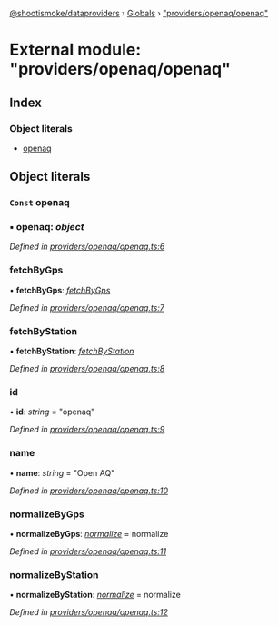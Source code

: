 [@shootismoke/dataproviders](../README.md) › [Globals](../globals.md) › ["providers/openaq/openaq"](_providers_openaq_openaq_.md)

# External module: "providers/openaq/openaq"

## Index

### Object literals

* [openaq](_providers_openaq_openaq_.md#const-openaq)

## Object literals

### `Const` openaq

### ▪ **openaq**: *object*

*Defined in [providers/openaq/openaq.ts:6](https://github.com/shootismoke/common/blob/5e67d25/packages/dataproviders/src/providers/openaq/openaq.ts#L6)*

###  fetchByGps

• **fetchByGps**: *[fetchByGps](_providers_openaq_fetchby_.md#fetchbygps)*

*Defined in [providers/openaq/openaq.ts:7](https://github.com/shootismoke/common/blob/5e67d25/packages/dataproviders/src/providers/openaq/openaq.ts#L7)*

###  fetchByStation

• **fetchByStation**: *[fetchByStation](_providers_openaq_fetchby_.md#fetchbystation)*

*Defined in [providers/openaq/openaq.ts:8](https://github.com/shootismoke/common/blob/5e67d25/packages/dataproviders/src/providers/openaq/openaq.ts#L8)*

###  id

• **id**: *string* = "openaq"

*Defined in [providers/openaq/openaq.ts:9](https://github.com/shootismoke/common/blob/5e67d25/packages/dataproviders/src/providers/openaq/openaq.ts#L9)*

###  name

• **name**: *string* = "Open AQ"

*Defined in [providers/openaq/openaq.ts:10](https://github.com/shootismoke/common/blob/5e67d25/packages/dataproviders/src/providers/openaq/openaq.ts#L10)*

###  normalizeByGps

• **normalizeByGps**: *[normalize](_providers_openaq_normalize_.md#normalize)* =  normalize

*Defined in [providers/openaq/openaq.ts:11](https://github.com/shootismoke/common/blob/5e67d25/packages/dataproviders/src/providers/openaq/openaq.ts#L11)*

###  normalizeByStation

• **normalizeByStation**: *[normalize](_providers_openaq_normalize_.md#normalize)* =  normalize

*Defined in [providers/openaq/openaq.ts:12](https://github.com/shootismoke/common/blob/5e67d25/packages/dataproviders/src/providers/openaq/openaq.ts#L12)*
